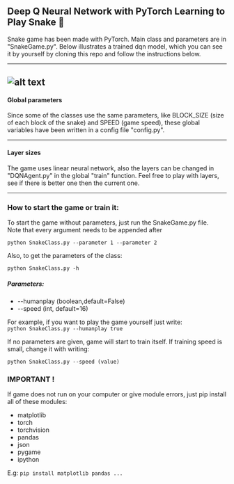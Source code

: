 ## Deep Q Neural Network with PyTorch Learning to Play Snake 🐍

Snake game has been made with PyTorch. Main class and parameters are in "SnakeGame.py". Below illustrates a trained dqn model, which you can see it by yourself by cloning this repo and follow the instructions below.

---


![alt text](https://github.com/ardaPhysTech/SnakeAI-DQN-Agent-With-PyTorch/gif/snakeai.gif "Snake AI")
---
#### Global parameters
Since some of the classes use the same parameters, like BLOCK_SIZE (size of each block of the snake) and SPEED (game speed), these global variables have been written in a config file "config.py".

---

#### Layer sizes
The game uses linear neural network, also the layers can be changed in "DQNAgent.py" in the global "train" function. Feel free to play with layers, see if there is better one then the current one.

---

### How to start the game or train it:
To start the game without parameters, just run the SnakeGame.py file. \
Note that every argument needs to be appended after
```
python SnakeClass.py --parameter 1 --parameter 2
```
Also, to get the parameters of the class:
```
python SnakeClass.py -h
```
##### Parameters:
* \-\-humanplay (boolean,default=False)
* \-\-speed (int, default=16)


For example, if you want to play the game yourself just write: \
	```
	python SnakeClass.py --humanplay true
	```

If no parameters are given, game will start to train itself. If training speed is small, change it with writing:
```
python SnakeClass.py --speed (value)
```

### IMPORTANT !
If game does not run on your computer or give module errors, just pip install all of these modules:
* matplotlib
* torch
* torchvision
* pandas
* json
* pygame
* ipython

E.g: ``` pip install matplotlib pandas ... ```
